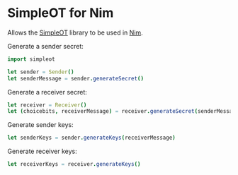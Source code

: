 # SimpleOT for Nim

Allows the [SimpleOT][1] library to be used in [Nim][2].

Generate a sender secret:

```nim
import simpleot

let sender = Sender()
let senderMessage = sender.generateSecret()
```

Generate a receiver secret:

```nim
let receiver = Receiver()
let (choicebits, receiverMessage) = receiver.generateSecret(senderMessage)
```

Generate sender keys:

```nim
let senderKeys = sender.generateKeys(receiverMessage)
```

Generate receiver keys:

```nim
let receiverKeys = receiver.generateKeys()
```

[1]: https://github.com/mkskeller/SimpleOT
[2]: https://nim-lang.org
